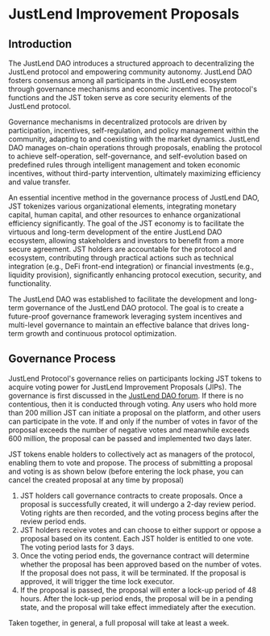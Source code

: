 # JustLend Improvement Proposals

## Introduction
The JustLend DAO introduces a structured approach to decentralizing the JustLend protocol and empowering community autonomy. JustLend DAO fosters consensus among all participants in the JustLend ecosystem through governance mechanisms and economic incentives. The protocol's functions and the JST token serve as core security elements of the JustLend protocol.

Governance mechanisms in decentralized protocols are driven by participation, incentives, self-regulation, and policy management within the community, adapting to and coexisting with the market dynamics. JustLend DAO manages on-chain operations through proposals, enabling the protocol to achieve self-operation, self-governance, and self-evolution based on predefined rules through intelligent management and token economic incentives, without third-party intervention, ultimately maximizing efficiency and value transfer.

An essential incentive method in the governance process of JustLend DAO, JST tokenizes various organizational elements, integrating monetary capital, human capital, and other resources to enhance organizational efficiency significantly. The goal of the JST economy is to facilitate the virtuous and long-term development of the entire JustLend DAO ecosystem, allowing stakeholders and investors to benefit from a more secure agreement. JST holders are accountable for the protocol and ecosystem, contributing through practical actions such as technical integration (e.g., DeFi front-end integration) or financial investments (e.g., liquidity provision), significantly enhancing protocol execution, security, and functionality.

The JustLend DAO was established to facilitate the development and long-term governance of the JustLend DAO protocol. The goal is to create a future-proof governance framework leveraging system incentives and multi-level governance to maintain an effective balance that drives long-term growth and continuous protocol optimization.

## Governance Process

JustLend Protocol's governance relies on participants locking JST tokens to acquire voting power for JustLend Improvement Proposals (JIPs).  The governance is first discussed in the [JustLend DAO forum](https://forum.justlend.org/). If there is no contentious, then it is conducted through voting. Any users who hold more than 200 million JST can initiate a proposal on the platform, and other users can participate in the vote. If and only if the number of votes in favor of the proposal exceeds the number of negative votes and meanwhile exceeds 600 million, the proposal can be passed and implemented two days later.

JST tokens enable holders to collectively act as managers of the protocol, enabling them to vote and propose. The process of submitting a proposal and voting is as shown below (before entering the lock phase, you can cancel the created proposal at any time by proposal)

1. JST holders call governance contracts to create proposals. Once a proposal is successfully created, it will undergo a 2-day review period. Voting rights are then recorded, and the voting process begins after the review period ends.
2. JST holders receive votes and can choose to either support or oppose a proposal based on its content. Each JST holder is entitled to one vote. The voting period lasts for 3 days.
3. Once the voting period ends, the governance contract will determine whether the proposal has been approved based on the number of votes. If the proposal does not pass, it will be terminated. If the proposal is approved, it will trigger the time lock executor.
4. If the proposal is passed, the proposal will enter a lock-up period of 48 hours. After the lock-up period ends, the proposal will be in a pending state, and the proposal will take effect immediately after the execution.

Taken together, in general, a full proposal will take at least a week.
